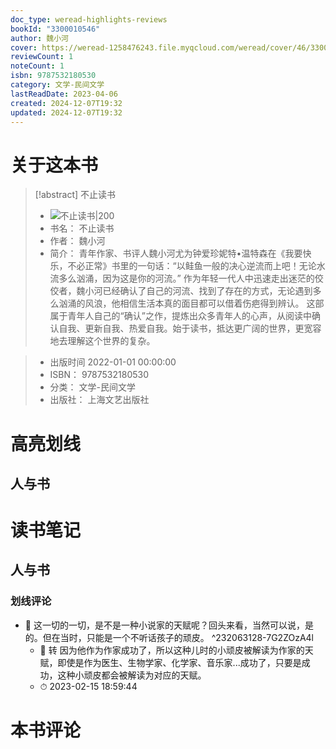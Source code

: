 ```yaml
---
doc_type: weread-highlights-reviews
bookId: "3300010546"
author: 魏小河
cover: https://weread-1258476243.file.myqcloud.com/weread/cover/46/3300010546/t7_3300010546.jpg
reviewCount: 1
noteCount: 1
isbn: 9787532180530
category: 文学-民间文学
lastReadDate: 2023-04-06
created: 2024-12-07T19:32
updated: 2024-12-07T19:32
---
```

# 关于这本书
> [!abstract] 不止读书
> - ![ 不止读书|200](https://weread-1258476243.file.myqcloud.com/weread/cover/46/3300010546/t7_3300010546.jpg)
> - 书名： 不止读书
> - 作者： 魏小河
> - 简介： 青年作家、书评人魏小河尤为钟爱珍妮特•温特森在《我要快乐，不必正常》书里的一句话：“以鲑鱼一般的决心逆流而上吧！无论水流多么汹涌，因为这是你的河流。”
作为年轻一代人中迅速走出迷茫的佼佼者，魏小河已经确认了自己的河流、找到了存在的方式，无论遇到多么汹涌的风浪，他相信生活本真的面目都可以借着伤疤得到辨认。
这部属于青年人自己的“确认”之作，提炼出众多青年人的心声，从阅读中确认自我、更新自我、热爱自我。始于读书，抵达更广阔的世界，更宽容地去理解这个世界的复杂。

> - 出版时间 2022-01-01 00:00:00
> - ISBN： 9787532180530
> - 分类： 文学-民间文学
> - 出版社： 上海文艺出版社

# 高亮划线

## 人与书

 
# 读书笔记

## 人与书

### 划线评论
- 📌 这一切的一切，是不是一种小说家的天赋呢？回头来看，当然可以说，是的。但在当时，只能是一个不听话孩子的顽皮。  ^232063128-7G2ZOzA4l
    - 💭 转
因为他作为作家成功了，所以这种儿时的小顽皮被解读为作家的天赋，即使是作为医生、生物学家、化学家、音乐家...成功了，只要是成功，这种小顽皮都会被解读为对应的天赋。
    - ⏱ 2023-02-15 18:59:44
   
# 本书评论
